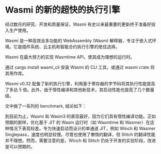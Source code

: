# Wasmi 的新的超快的执行引擎
经过数月的研究、开发和质量保证，Wasmi 有史以来最重要的更新终于准备好投入生产使用。

Wasmi 是一种高效且多功能的 WebAssembly (Wasm) 解释器，专注于嵌入式环境。它是插件系统、云主机和智能合约执行引擎的绝佳选择。

Wasmi 在最大努力的实现 Wasmtime API，使其成为理想的运行时。

通过 cargo install wasmi_cli 安装 Wasmi 的 CLI 工具，或通过 wasmi crate 将其用作库。

Wasmi v0.32 配备了新的执行引擎，利用基于寄存器的字节码将其执行性能提高了多达 5 倍。此外，由于惰性编译和其他新技术，其启动性能也提高了几个数量级。

文中做了一系列的 benchmark, 结论如下：

到目前为止，Wasmi 和 Wasm3 的表现最好，因为它们具有惰性编译功能。正如预期的那样，优化基于 JIT 的 Wasm 运行时（如 Wasmtime 和 Wasmer）在这种情况下表现较差。专为快速启动而设计的单通道 JIT，例如 Winch 和 Wasmer Singlepass，速度也明显较慢。尽管也使用了懒惰的翻译，但 Stitch 的翻译性能并不理想。然而，需要注意的是，Winch 和 Stitch 仍处于开发的实验阶段，改进是可以预期的。